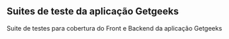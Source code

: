 ## Suites de teste da aplicação Getgeeks 

Suite de testes para cobertura do Front e Backend da aplicação Getgeeks


